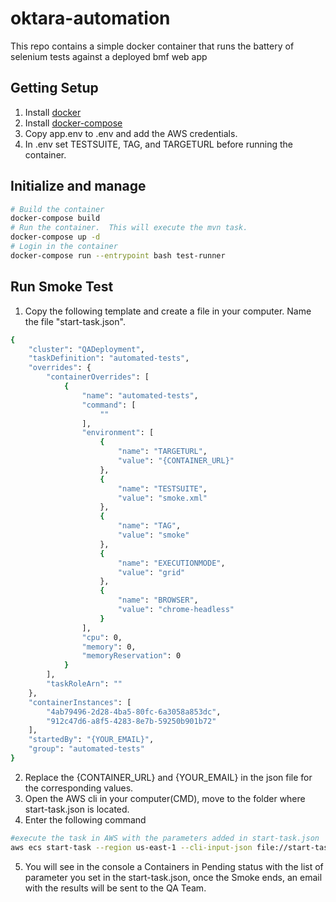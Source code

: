 # oktara-automation

This repo contains a simple docker container that runs the battery of selenium tests against a deployed bmf web app

## Getting Setup
1. Install [docker][0]
2. Install [docker-compose][2]
3. Copy app.env to .env and add the AWS credentials.
4. In .env set TESTSUITE, TAG, and TARGETURL before running the container.

## Initialize and manage
```bash
# Build the container
docker-compose build
# Run the container.  This will execute the mvn task.
docker-compose up -d
# Login in the container
docker-compose run --entrypoint bash test-runner
```

[0]: https://www.docker.com/products/overview "Docker"
[2]: https://docs.docker.com/compose/install/ "Docker Compose"

## Run Smoke Test 
1. Copy the following template and create a file in your computer. Name the file "start-task.json".

```bash
{
    "cluster": "QADeployment",
    "taskDefinition": "automated-tests",
    "overrides": {
        "containerOverrides": [
            {
                "name": "automated-tests",
                "command": [
                    ""
                ],
                "environment": [
                    {
                        "name": "TARGETURL",
                        "value": "{CONTAINER_URL}"
                    },
                    {
                        "name": "TESTSUITE",
                        "value": "smoke.xml"
                    },
                    {
                        "name": "TAG",
                        "value": "smoke"
                    },
                    {
                        "name": "EXECUTIONMODE",
                        "value": "grid"
                    },
                    {
                        "name": "BROWSER",
                        "value": "chrome-headless"
                    }
                ],
                "cpu": 0,
                "memory": 0,
                "memoryReservation": 0
            }
        ],
        "taskRoleArn": ""
    },
    "containerInstances": [
        "4ab79496-2d28-4ba5-80fc-6a3058a853dc",
        "912c47d6-a8f5-4283-8e7b-59250b901b72"
    ],
    "startedBy": "{YOUR_EMAIL}",
    "group": "automated-tests"
}
```

2. Replace the {CONTAINER_URL} and {YOUR_EMAIL} in the json file for the corresponding values.
3. Open the AWS cli in your computer(CMD), move to the folder where start-task.json is located.
4. Enter the following command 
```bash
#execute the task in AWS with the parameters added in start-task.json
aws ecs start-task --region us-east-1 --cli-input-json file://start-task.json
```
5. You will see in the console a Containers in Pending status with the list of parameter you set in the start-task.json, once the Smoke ends, an email with the results will be sent to the QA Team.